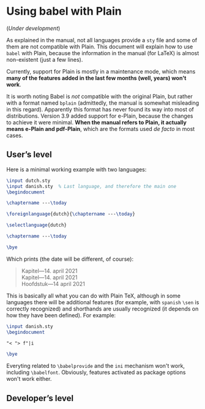 # Using babel with Plain

(*Under development*)

As explained in the manual, not all languages provide a `sty` file and
some of them are not compatible with Plain. This document will explain
how to use `babel` with Plain, because the information in the manual
(for LaTeX) is almost non-existent (just a few lines).

Currently, support for Plain is mostly in a maintenance mode, which
means **many of the features added in the last few months (well, years)
won't work**.

It is worth noting Babel is *not* compatible with the original Plain,
but rather with a format named `bplain` (admittedly, the manual is
somewhat misleading in this regard). Apparently this format has never
found its way into most of distributions. Version 3.9 added support for
e-Plain, because the changes to achieve it were minimal. **When the
manual refers to Plain, it actually means e-Plain and pdf-Plain**, which
are the formats used *de facto* in most cases. 

## User’s level

Here is a minimal working example with two languages:
```tex
\input dutch.sty
\input danish.sty  % Last language, and therefore the main one
\begindocument

\chaptername ---\today

\foreignlanguage{dutch}{\chaptername ---\today}

\selectlanguage{dutch}

\chaptername ---\today

\bye
```
Which prints (the date will be different, of course):
> Kapitel—14. april 2021<br>
> Kapitel—14. april 2021<br>
> Hoofdstuk—14 april 2021

This is basically all what you can do with Plain TeX, although in some
languages there will be additional features (for example, with
`spanish` `\sen` is correctly recognized) and shorthands are usually
recognized (it depends on how they have been defined). For example:
```tex
\input danish.sty
\begindocument

"< "> f"|i

\bye
```

Everyting related to `\babelprovide` and the `ini` mechanism won't work,
including `\babelfont`. Obviously, features activated as package
options won't work either.

## Developer’s level


